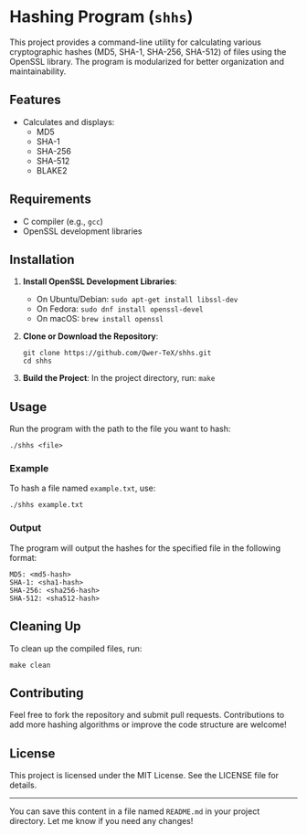 # Hashing Program (`shhs`)

This project provides a command-line utility for calculating various cryptographic hashes (MD5, SHA-1, SHA-256, SHA-512) of files using the OpenSSL library. The program is modularized for better organization and maintainability.

## Features

- Calculates and displays:
  - MD5
  - SHA-1
  - SHA-256
  - SHA-512
  - BLAKE2

## Requirements

- C compiler (e.g., `gcc`)
- OpenSSL development libraries

## Installation

1. **Install OpenSSL Development Libraries**:
   - On Ubuntu/Debian:
     `sudo apt-get install libssl-dev`
   - On Fedora:
     `sudo dnf install openssl-devel`
   - On macOS:
     `brew install openssl`

2. **Clone or Download the Repository**:
   ```
   git clone https://github.com/Qwer-TeX/shhs.git
   cd shhs
   ```

3. **Build the Project**:
   In the project directory, run:
   `make`

## Usage

Run the program with the path to the file you want to hash:
```
./shhs <file>
```

### Example

To hash a file named `example.txt`, use:
```
./shhs example.txt
```

### Output

The program will output the hashes for the specified file in the following format:
```
MD5: <md5-hash>
SHA-1: <sha1-hash>
SHA-256: <sha256-hash>
SHA-512: <sha512-hash>
```

## Cleaning Up

To clean up the compiled files, run:
```
make clean
```

## Contributing

Feel free to fork the repository and submit pull requests. Contributions to add more hashing algorithms or improve the code structure are welcome!

## License

This project is licensed under the MIT License. See the LICENSE file for details.

---

You can save this content in a file named `README.md` in your project directory. Let me know if you need any changes!
